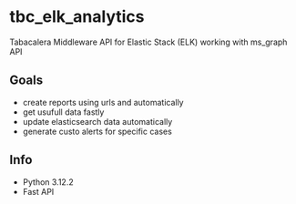 # tbc_elk_analytics
Tabacalera Middleware API for Elastic Stack (ELK) working with ms_graph API

## Goals

- create reports using urls and automatically
- get usufull data fastly
- update elasticsearch data automatically
- generate custo alerts for specific cases

## Info
- Python 3.12.2
- Fast API